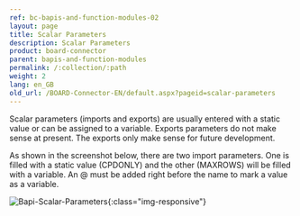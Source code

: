 ```yaml
---
ref: bc-bapis-and-function-modules-02
layout: page
title: Scalar Parameters
description: Scalar Parameters
product: board-connector
parent: bapis-and-function-modules
permalink: /:collection/:path
weight: 2
lang: en_GB
old_url: /BOARD-Connector-EN/default.aspx?pageid=scalar-parameters
---
```


Scalar parameters (imports and exports) are usually entered with a static value or can be assigned to a variable. Exports parameters do not make sense at present. The exports only make sense for future development.

As shown in the screenshot below, there are two import parameters. One is filled with a static value (CPDONLY) and the other (MAXROWS) will be filled with a variable. An @ must be added right before the name to mark a value as a variable.

![Bapi-Scalar-Parameters](/img/content/Bapi-Scalar-Parameters.png){:class="img-responsive"}